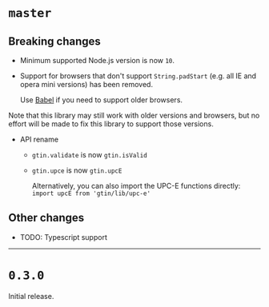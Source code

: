`master`
===

## Breaking changes

- Minimum supported Node.js version is now `10`.
- Support for browsers that don't support `String.padStart` (e.g. all IE and opera mini versions) has been removed.

  Use [Babel](https://babeljs.io/) if you need to support older browsers.

Note that this library may still work with older versions and browsers, but no
effort will be made to fix this library to support those versions.

- API rename
  - `gtin.validate` is now `gtin.isValid`
  - `gtin.upce` is now `gtin.upcE`

    Alternatively, you can also import the UPC-E functions directly:
    `import upcE from 'gtin/lib/upc-e'`

## Other changes

- TODO: Typescript support

--------------------------------------------------------------------------------

`0.3.0`
===

Initial release.
